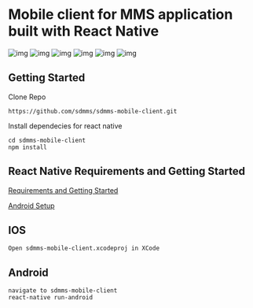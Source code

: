 # Mobile client for MMS application built with React Native

![img](https://imgur.com/1rDc6lI)
![img](https://imgur.com/6n3Yqrh)
![img](https://imgur.com/7gWdeaG)
![img](https://imgur.com/3xJIfCn)
![img](https://imgur.com/fQjIeBf)
![img](https://imgur.com/R0R8UDc)

## Getting Started

Clone Repo

````
https://github.com/sdmms/sdmms-mobile-client.git
````

Install dependecies for react native

````
cd sdmms-mobile-client
npm install
````

## React Native Requirements and Getting Started

<a href="https://facebook.github.io/react-native/docs/getting-started.html" target="_blank">Requirements and Getting Started</a>

<a href="https://facebook.github.io/react-native/docs/android-setup.html" target="_blank">Android Setup</a>

## IOS

````
Open sdmms-mobile-client.xcodeproj in XCode
````

## Android

````
navigate to sdmms-mobile-client
react-native run-android

````
